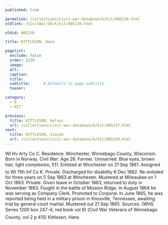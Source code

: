 ```yaml
---
published: true

permalink: /collections/civil-war-database/k/kit/005238.html
oldlink: /CivilWar/db/k/kit/005238.html

oldid: 005238

title: KITTLESON, Hans

pagelist:
  exclude: false
  order: 5238
  image: 
  alt:
  caption:
  title:
  subtitle:      # Defaults to page subtitle
  teaser:

category: 
  - K 
  - KIT

previous:
  title: KITTLESON, Halvor
  url: /collections/civil-war-database/k/kit/005237.html  
next:
  title: KITTLESON, Isaiah
  url: /collections/civil-war-database/k/kit/005239.html   
---
```

WI Hv Arty Co C. Residence: Winchester, Winnebago County, Wisconsin. Born in Norway. Civil War: Age 26. Farmer. Unmarried. Blue eyes, brown hair, light complexion, 5&#146;11&#148;. Enlisted at Winchester on 21 Sep 1861. Assigned to WI 11th Inf Co K. Private. Discharged for disability 6 Dec 1862. Re-enlisted for three years on 5 Sep 1863 at Winchester. Mustered at Milwaukee on 1 Oct 1863. Private. Given leave in October 1863; returned to duty in November 1863. Fought in the battle of Mission Ridge. In August 1864 he was serving as Company Clerk. Promoted to Corporal. In June 1865, he was reported being held in a military prison in Knoxville, Tennessee, awaiting trial by general court martial. Mustered out 21 Sep 1865. Sources: (WHS Series 1200 box 247-4; red book vol 6) (&#147;Civil War Veterans of Winnebago County&#148;, vol 2 p 415) &#147;Kittlesen, Hans&#148;